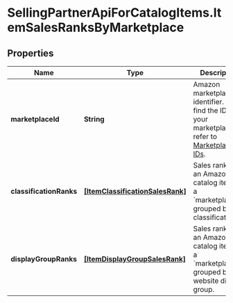 # SellingPartnerApiForCatalogItems.ItemSalesRanksByMarketplace

## Properties

Name | Type | Description | Notes
------------ | ------------- | ------------- | -------------
**marketplaceId** | **String** | Amazon marketplace identifier. To find the ID for your marketplace, refer to [Marketplace IDs](https://developer-docs.amazon.com/sp-api/docs/marketplace-ids). | 
**classificationRanks** | [**[ItemClassificationSalesRank]**](ItemClassificationSalesRank.md) | Sales ranks of an Amazon catalog item for a &#x60;marketplaceId&#x60;, grouped by classification. | [optional] 
**displayGroupRanks** | [**[ItemDisplayGroupSalesRank]**](ItemDisplayGroupSalesRank.md) | Sales ranks of an Amazon catalog item for a &#x60;marketplaceId&#x60;, grouped by website display group. | [optional] 


